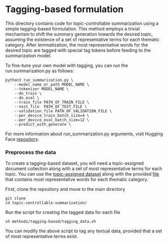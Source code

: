 # Tagging-based formulation

This directory contains code for topic-controllable summarization using a simple tagging-based formulation.
This method employs a trivial mechanism to shift the summary
generation towards the desired topic, assuming the
existence of a set of representative terms for each
thematic category. After lemmatization, the most representative words for the desired topic are tagged with special tag tokens before
feeding to the summarization model.


To fine-tune your own model with tagging, you can run the run.summarization.py as follows:

```
python3 run_summarization.py \
    --model_name_or_path MODEL_NAME \
    --tokenizer MODEL_NAME \
    --do_train \
    --do_eval \
    --train_file PATH_OF_TRAIN_FILE \
    --test_file  PATH_OF_TEST_FILE \
    --validation_file PATH_OF_VALIDATION_FILE \
    --per_device_train_batch_size=4 \
    --per_device_eval_batch_size=12 \
    --predict_with_generate \
```

For more information about run_summarization.py arguments, visit Hugging Face [repository]([https://github.com/huggingface/transformers]).

### Preprocess the data

To create a tagging-based dataset, you will need a topic-assigned document collection along with a set of most representative terms for each topic.
You can use the [topic-assigned dataset](data/topic_dataset)  along with the provided [file](data/topic_dataset/topic_seeds.csv) that contains most representative words for each thematic category.

First, clone the repository and move to the main directory

```
git clone 
cd topic-controllable-summarization/
```

Run the script for creating the tagged data for each file

```
sh methods/tagging-based/tagging_data.sh
```

You can modify the above script to tag any textual data, provided that a set of most representative terms exist.

